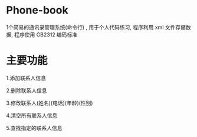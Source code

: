 # Phone-book
1个简易的通讯录管理系统(命令行) , 用于个人代码练习, 程序利用 xml 文件存储数据, 程序使用 GB2312 编码标准

# 主要功能

1.添加联系人信息

2.删除联系人信息

3.修改联系人(姓名)(电话)(年龄)(性别)

4.清空所有联系人信息

5.查找指定的联系人信息
